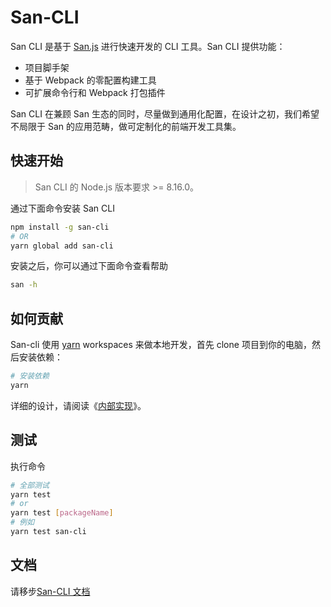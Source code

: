 # San-CLI

San CLI 是基于 [San.js](https://github.com/baidu/san) 进行快速开发的 CLI 工具。San CLI 提供功能：

-   项目脚手架
-   基于 Webpack 的零配置构建工具
-   可扩展命令行和 Webpack 打包插件

San CLI 在兼顾 San 生态的同时，尽量做到通用化配置，在设计之初，我们希望不局限于 San 的应用范畴，做可定制化的前端开发工具集。

## 快速开始

> San CLI 的 Node.js 版本要求 >= 8.16.0。

通过下面命令安装 San CLI

```bash
npm install -g san-cli
# OR
yarn global add san-cli
```

安装之后，你可以通过下面命令查看帮助

```bash
san -h
```

## 如何贡献

San-cli 使用 [yarn](https://yarnpkg.com/) workspaces 来做本地开发，首先 clone 项目到你的电脑，然后安装依赖：

```bash
# 安装依赖
yarn
```

详细的设计，请阅读《[内部实现](./docs/architecture.md)》。

## 测试

执行命令

```bash
# 全部测试
yarn test
# or
yarn test [packageName]
# 例如
yarn test san-cli
```

## 文档

请移步[San-CLI 文档](./docs/README.md)
